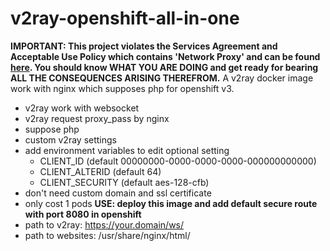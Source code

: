 # v2ray-openshift-all-in-one

**IMPORTANT: This project violates the Services Agreement and Acceptable Use Policy which contains 'Network Proxy' and can be found [here](https://openshift.redhat.com/app/legal/). You should know WHAT YOU ARE DOING and get ready for bearing ALL THE CONSEQUENCES ARISING THEREFROM.**
A v2ray docker image work with nginx which supposes php for openshift v3.
- v2ray work with websocket
- v2ray request proxy_pass by nginx
- suppose php
- custom v2ray settings
- add environment variables to edit optional setting
  - CLIENT_ID (default 00000000-0000-0000-0000-000000000000)
  - CLIENT_ALTERID (default 64)
  - CLIENT_SECURITY (default aes-128-cfb)
- don't need custom domain and ssl certificate
- only cost 1 pods
**USE: deploy this image and add default secure route with port 8080 in openshift**
- path to v2ray: https://your.domain/ws/
- path to websites: /usr/share/nginx/html/



